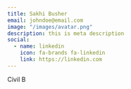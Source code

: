 ```yaml
---
title: Sakhi Busher
email: johndoe@email.com
image: "/images/avatar.png"
description: this is meta description
social:
  - name: linkedin
    icon: fa-brands fa-linkedin
    link: https://linkedin.com
---
```


Civil B
